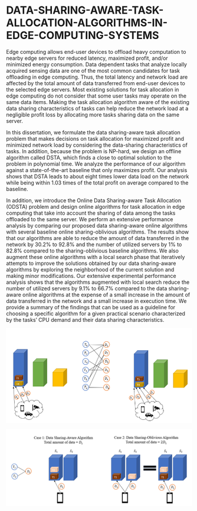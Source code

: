 # DATA-SHARING-AWARE-TASK-ALLOCATION-ALGORITHMS-IN-EDGE-COMPUTING-SYSTEMS

Edge computing allows end-user devices to offload heavy computation to nearby edge
servers for reduced latency, maximized profit, and/or minimized energy consumption. Data
dependent tasks that analyze locally acquired sensing data are one of the most common
candidates for task offloading in edge computing. Thus, the total latency and network load
are affected by the total amount of data transferred from end-user devices to the selected
edge servers. Most existing solutions for task allocation in edge computing do not consider
that some user tasks may operate on the same data items. Making the task allocation
algorithm aware of the existing data sharing characteristics of tasks can help reduce the
network load at a negligible profit loss by allocating more tasks sharing data on the same
server.

In this dissertation, we formulate the data sharing-aware task allocation problem that
makes decisions on task allocation for maximized profit and minimized network load by
considering the data-sharing characteristics of tasks. In addition, because the problem is
NP-hard, we design an offline algorithm called DSTA, which finds a close to optimal solution
to the problem in polynomial time. We analyze the performance of our algorithm
against a state-of-the-art baseline that only maximizes profit. Our analysis shows that
DSTA leads to about eight times lower data load on the network while being within 1.03
times of the total profit on average compared to the baseline. 

In addition, we introduce the Online Data Sharing-aware Task Allocation (ODSTA) problem and design online algorithms
for task allocation in edge computing that take into account the sharing of data
among the tasks offloaded to the same server. We perform an extensive performance analysis
by comparing our proposed data sharing-aware online algorithms with several baseline
online sharing-oblivious algorithms. The results show that our algorithms are able to reduce
the amount of data transferred in the network by 30.2% to 92.8% and the number of
utilized servers by 1% to 82.8% compared to the sharing-oblivious baseline algorithms.
We also augment these online algorithms with a local search phase that iteratively attempts
to improve the solutions obtained by our data sharing-aware algorithms by exploring
the neighborhood of the current solution and making minor modifications. Our extensive
experimental performance analysis shows that the algorithms augmented with local search
reduce the number of utilized servers by 9.1% to 66.7% compared to the data sharing-aware
online algorithms at the expense of a small increase in the amount of data transferred in the
network and a small increase in execution time. We provide a summary of the findings that
can be used as a guideline for choosing a specific algorithm for a given practical scenario
characterized by the tasks’ CPU demand and their data sharing characteristics.

![Model Architecture](images/DSTA.png)

![Model Architecture](images/DSTA2.png)
